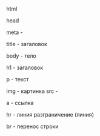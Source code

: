 html

head

meta - 

title - загаловок

body - тело

h1 - загаловок

p - текст

img - картинка
    src - 

a - ссылка

hr - линия разграничение (линия)

br - перенос строки




